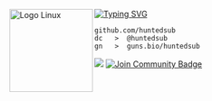 [![Typing SVG](https://readme-typing-svg.herokuapp.com?font=Roboto+Mono&lines=HUNTEDSUB)](https://guns.lol/kgbspy)
<img src="https://www.svgrepo.com/show/448236/linux.svg" alt="Logo Linux" width="147" align="left">

```
github.com/huntedsub
dc   >  @huntedsub
gn   >  guns.bio/huntedsub
```

![](https://komarev.com/ghpvc/?username=huntedsub)
<a href="https://discord.gg/2JD4ZTUnmj"><img src="https://img.shields.io/discord/733027681184251937.svg?style=flat&label=Ghibli%20France&color=7289DA" alt="Join Community Badge"/></a>
